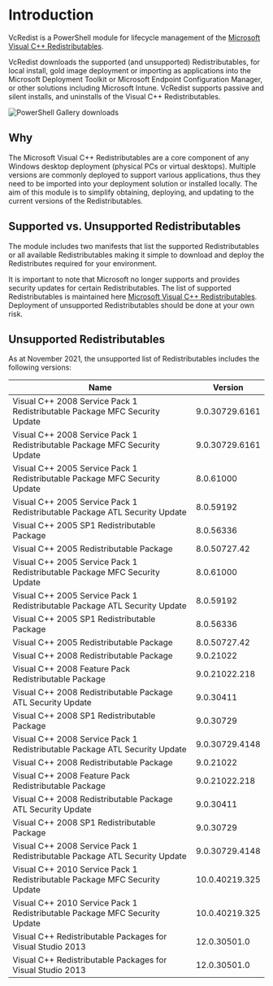 # Introduction

VcRedist is a PowerShell module for lifecycle management of the [Microsoft Visual C++ Redistributables](https://learn.microsoft.com/en-au/cpp/windows/latest-supported-vc-redist).

VcRedist downloads the supported (and unsupported) Redistributables, for local install, gold image deployment or importing as applications into the Microsoft Deployment Toolkit or Microsoft Endpoint Configuration Manager, or other solutions including Microsoft Intune. VcRedist supports passive and silent installs, and uninstalls of the Visual C++ Redistributables.

![PowerShell Gallery downloads](https://img.shields.io/powershellgallery/dt/vcredist.svg?style=flat&logo=powershell&logoColor=white&labelColor=7e56c2&color=009485)

## Why

The Microsoft Visual C++ Redistributables are a core component of any Windows desktop deployment (physical PCs or virtual desktops). Multiple versions are commonly deployed to support various applications, thus they need to be imported into your deployment solution or installed locally. The aim of this module is to simplify obtaining, deploying, and updating to the current versions of the Redistributables.

## Supported vs. Unsupported Redistributables

The module includes two manifests that list the supported Redistributables or all available Redistributables making it simple to download and deploy the Redistributes required for your environment.

It is important to note that Microsoft no longer supports and provides security updates for certain Redistributables. The list of supported Redistributables is maintained here [Microsoft Visual C++ Redistributables](https://learn.microsoft.com/en-au/cpp/windows/latest-supported-vc-redist). Deployment of unsupported Redistributables should be done at your own risk.

## Unsupported Redistributables

As at November 2021, the unsupported list of Redistributables includes the following versions:

| Name                                                                       | Version        |
| -------------------------------------------------------------------------- | -------------- |
| Visual C++ 2008 Service Pack 1 Redistributable Package MFC Security Update | 9.0.30729.6161 |
| Visual C++ 2008 Service Pack 1 Redistributable Package MFC Security Update | 9.0.30729.6161 |
| Visual C++ 2005 Service Pack 1 Redistributable Package MFC Security Update | 8.0.61000      |
| Visual C++ 2005 Service Pack 1 Redistributable Package ATL Security Update | 8.0.59192      |
| Visual C++ 2005 SP1 Redistributable Package                                | 8.0.56336      |
| Visual C++ 2005 Redistributable Package                                    | 8.0.50727.42   |
| Visual C++ 2005 Service Pack 1 Redistributable Package MFC Security Update | 8.0.61000      |
| Visual C++ 2005 Service Pack 1 Redistributable Package ATL Security Update | 8.0.59192      |
| Visual C++ 2005 SP1 Redistributable Package                                | 8.0.56336      |
| Visual C++ 2005 Redistributable Package                                    | 8.0.50727.42   |
| Visual C++ 2008 Redistributable Package                                    | 9.0.21022      |
| Visual C++ 2008 Feature Pack Redistributable Package                       | 9.0.21022.218  |
| Visual C++ 2008 Redistributable Package ATL Security Update                | 9.0.30411      |
| Visual C++ 2008 SP1 Redistributable Package                                | 9.0.30729      |
| Visual C++ 2008 Service Pack 1 Redistributable Package ATL Security Update | 9.0.30729.4148 |
| Visual C++ 2008 Redistributable Package                                    | 9.0.21022      |
| Visual C++ 2008 Feature Pack Redistributable Package                       | 9.0.21022.218  |
| Visual C++ 2008 Redistributable Package ATL Security Update                | 9.0.30411      |
| Visual C++ 2008 SP1 Redistributable Package                                | 9.0.30729      |
| Visual C++ 2008 Service Pack 1 Redistributable Package ATL Security Update | 9.0.30729.4148 |
| Visual C++ 2010 Service Pack 1 Redistributable Package MFC Security Update | 10.0.40219.325 |
| Visual C++ 2010 Service Pack 1 Redistributable Package MFC Security Update | 10.0.40219.325 |
| Visual C++ Redistributable Packages for Visual Studio 2013                 | 12.0.30501.0   |
| Visual C++ Redistributable Packages for Visual Studio 2013                 | 12.0.30501.0   |
